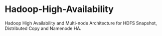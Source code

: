 # Hadoop-High-Availability
Hadoop High Availability and Multi-node Architecture for HDFS Snapshot, Distributed Copy and Namenode HA.
